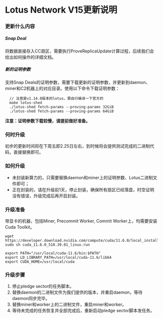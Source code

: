 # Lotus Network V15更新说明
### 更新什么内容
##### **Snap Deal**
将数据直接存入CC扇区，需要执行ProveReplicaUpdate计算过程，后续我们会给出如何操作的详细文档。

##### **新的证明参数**
支持Snap Deals的证明参数，需要下载更新的证明参数，并更新到daemon、miner和C2机器上的对应目录。使用以下命令下载证明参数：

```
  // 注意是v1.14.0版本的lotus，需自行编译一下官方的
  make lotus-shed
  ./lotus-shed fetch-params --proving-params 32GiB
  ./lotus-shed fetch-params --proving-params 64GiB
```

**注意：证明参数下载较慢，请提前做好准备。**


### 何时升级
初步的更新时间将在下周五即2.25日左右，到时候将会提供测试完成的二进制代码，直接替换即可。

### 如何升级
- 未封装新算力的，只需要替换daemon和miner上的证明参数、Lotus二进制文件即可；
- 正在封装的，请在升级前1天，停止封装，确保所有扇区已经落盘，时空证明没有错误，升级完成后再开启封装。

### 升级准备
带显卡的机器，包括Miner, Precommit Worker, Commit Worker上，均需要安装Cuda Toolkit。

```
wget https://developer.download.nvidia.com/compute/cuda/11.6.0/local_installers/cuda_11.6.0_510.39.01_linux.run
sudo sh cuda_11.6.0_510.39.01_linux.run

export PATH="/usr/local/cuda-11.6/bin:$PATH"
export LD_LIBRARY_PATH=/usr/local/cuda-11.6/lib64
export CUDA_HOME=/usr/local/cuda
```

### 升级步骤
1. 停止pledge sector的任务脚本。
2. 替换daemon的二进制文件为我们提供的版本，并重启daemon，等待daemon同步完毕。
3. 替换miner和worker上的二进制文件，重启miner和worker。
4. 等待未完成的任务恢复并全部完成后，重新启动pledge sector脚本发任务。